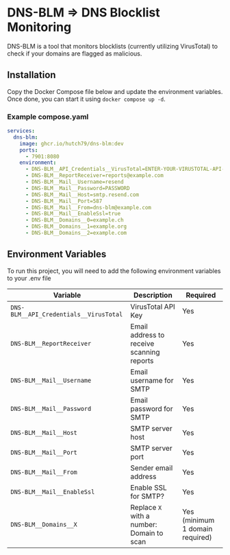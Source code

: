 # DNS-BLM => DNS Blocklist Monitoring
DNS-BLM is a tool that monitors blocklists (currently utilizing VirusTotal) to check if your domains are flagged as malicious.

## Installation
Copy the Docker Compose file below and update the environment variables.  
Once done, you can start it using `docker compose up -d`.

### Example compose.yaml
```yaml
services:
  dns-blm:
    image: ghcr.io/hutch79/dns-blm:dev
    ports:
      - 7901:8080
    environment:
      - DNS-BLM__API_Credentials__VirusTotal=ENTER-YOUR-VIRUSTOTAL-API-KEY-HERE
      - DNS-BLM__ReportReceiver=reports@example.com
      - DNS-BLM__Mail__Username=resend
      - DNS-BLM__Mail__Password=PASSWORD
      - DNS-BLM__Mail__Host=smtp.resend.com
      - DNS-BLM__Mail__Port=587
      - DNS-BLM__Mail__From=dns-blm@example.com
      - DNS-BLM__Mail__EnableSsl=true
      - DNS-BLM__Domains__0=example.ch
      - DNS-BLM__Domains__1=example.org
      - DNS-BLM__Domains__2=example.com
```

## Environment Variables

To run this project, you will need to add the following environment variables to your .env file


| **Variable**                             | **Description**                                      | **Required**                     |
|------------------------------------------|------------------------------------------------------|----------------------------------|
| `DNS-BLM__API_Credentials__VirusTotal`   | VirusTotal API Key                                   | Yes                              |
| `DNS-BLM__ReportReceiver`                | Email address to receive scanning reports            | Yes                              |
| `DNS-BLM__Mail__Username`                | Email username for SMTP                              | Yes                              |
| `DNS-BLM__Mail__Password`                | Email password for SMTP                              | Yes                              |
| `DNS-BLM__Mail__Host`                    | SMTP server host                                     | Yes                              |
| `DNS-BLM__Mail__Port`                    | SMTP server port                                     | Yes                              |
| `DNS-BLM__Mail__From`                    | Sender email address                                 | Yes                              |
| `DNS-BLM__Mail__EnableSsl`               | Enable SSL for SMTP?                                 | Yes                              |
| `DNS-BLM__Domains__X`                    | Replace `X` with a number: Domain to scan            | Yes (minimum 1 domain required)  |
